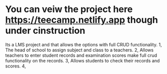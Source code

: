 # You can veiw the project here https://teecamp.netlify.app though under cinstruction

Its a LMS project and that allows the options with full CRUD functionality.
1, The head of school to assign subject and class to a teachers. 
2, Allows teachers to enter student records and examination scores make full crud functionality on the records.
3, Allows students to check their records and scores.
4, 

